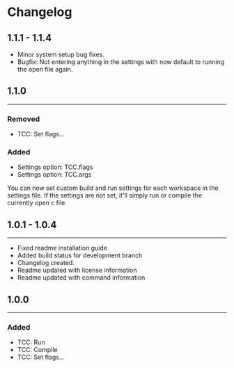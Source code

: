 # Changelog

## 1.1.1 - 1.1.4
- Minor system setup bug fixes.
- Bugfix: Not entering anything in the settings with now default to running the open file again.

## 1.1.0
---
### Removed
- TCC: Set flags...
### Added
- Settings option: TCC.flags
- Settings option: TCC.args

You can now set custom build and run settings for each workspace in the settings file.
If the settings are not set, it'll simply run or compile the currently open c file.


## 1.0.1 - 1.0.4
---
- Fixed readme installation guide
- Added build status for development branch
- Changelog created.
- Readme updated with license information
- Readme updated with command information

## 1.0.0
---
### Added
- TCC: Run
- TCC: Compile
- TCC: Set flags...

